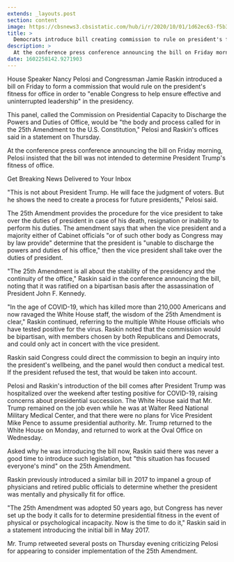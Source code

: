 ```yaml
--- 
extends: _layouts.post 
section: content 
image: https://cbsnews3.cbsistatic.com/hub/i/r/2020/10/01/1d62ec63-f5b3-4f46-9045-9e12fc7b3fa0/thumbnail/1200x630/7d496a6e217d9f9863e3f32d057f0ffc/gettyimages-1228826100.jpg 
title: > 
  Democrats introduce bill creating commission to rule on president's fitness for office 
description: > 
  At the conference press conference announcing the bill on Friday morning, Pelosi insisted that the bill was not intended to determine President Trump's fitness of office.Get Breaking News Delivered to Your Inbox"This is not about President Trump.Raskin noted that the commission would be bipartisan, with members chosen by both Republicans and Democrats, and could only act in concert with the vice president."The 25th Amendment was adopted 50 years ago, but Congress has never set up the body it calls for to determine presidential fitness in the event of physical or psychological incapacity.Mr. Trump retweeted several posts on Thursday evening criticizing Pelosi for appearing to consider implementation of the 25th Amendment. 
date: 1602258142.9271903 
--- 
```

House Speaker Nancy Pelosi and Congressman Jamie Raskin introduced a bill on Friday to form a commission that would rule on the president's fitness for office in order to "enable Congress to help ensure effective and uninterrupted leadership" in the presidency.

This panel, called the Commission on Presidential Capacity to Discharge the Powers and Duties of Office, would be "the body and process called for in the 25th Amendment to the U.S. Constitution," Pelosi and Raskin's offices said in a statement on Thursday.

At the conference press conference announcing the bill on Friday morning, Pelosi insisted that the bill was not intended to determine President Trump's fitness of office.

Get Breaking News Delivered to Your Inbox

"This is not about President Trump. He will face the judgment of voters. But he shows the need to create a process for future presidents," Pelosi said.

The 25th Amendment provides the procedure for the vice president to take over the duties of president in case of his death, resignation or inability to perform his duties. The amendment says that when the vice president and a majority either of Cabinet officials "or of such other body as Congress may by law provide" determine that the president is "unable to discharge the powers and duties of his office," then the vice president shall take over the duties of president.

"The 25th Amendment is all about the stability of the presidency and the continuity of the office," Raskin said in the conference announcing the bill, noting that it was ratified on a bipartisan basis after the assassination of President John F. Kennedy.

"In the age of COVID-19, which has killed more than 210,000 Americans and now ravaged the White House staff, the wisdom of the 25th Amendment is clear," Raskin continued, referring to the multiple White House officials who have tested positive for the virus. Raskin noted that the commission would be bipartisan, with members chosen by both Republicans and Democrats, and could only act in concert with the vice president.

Raskin said Congress could direct the commission to begin an inquiry into the president's wellbeing, and the panel would then conduct a medical test. If the president refused the test, that would be taken into account.

Pelosi and Raskin's introduction of the bill comes after President Trump was hospitalized over the weekend after testing positive for COVID-19, raising concerns about presidential succession. The White House said that Mr. Trump remained on the job even while he was at Walter Reed National Military Medical Center, and that there were no plans for Vice President Mike Pence to assume presidential authority. Mr. Trump returned to the White House on Monday, and returned to work at the Oval Office on Wednesday.

Asked why he was introducing the bill now, Raskin said there was never a good time to introduce such legislation, but "this situation has focused everyone's mind" on the 25th Amendment.

Raskin previously introduced a similar bill in 2017 to impanel a group of physicians and retired public officials to determine whether the president was mentally and physically fit for office.

"The 25th Amendment was adopted 50 years ago, but Congress has never set up the body it calls for to determine presidential fitness in the event of physical or psychological incapacity. Now is the time to do it," Raskin said in a statement introducing the initial bill in May 2017.

Mr. Trump retweeted several posts on Thursday evening criticizing Pelosi for appearing to consider implementation of the 25th Amendment.